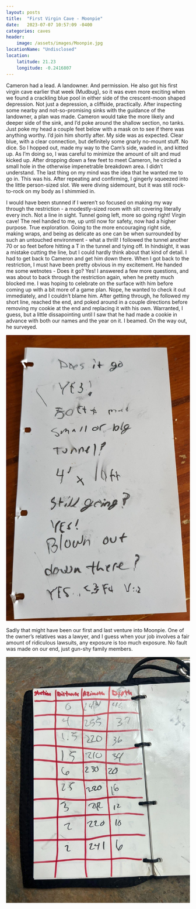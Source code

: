 ```yaml
---
layout: posts
title:  "First Virgin Cave - Moonpie"
date:   2023-07-07 10:57:09 -0400
categories: caves
header:
    image: /assets/images/Moonpie.jpg
locationName: "Undisclosed"
location:
    latitude: 21.23
    longitude: -0.2416807
---
```

Cameron had a lead. A landowner. And permission. He also got his first virgin cave earlier that week (Mudbug), so it was even more exciting when we found a crackling blue pool in either side of the crescent-moon shaped depression. Not just a depression, a cliffside, practically. After inspecting some nearby and not-so-promising sinks with the guidance of the landowner, a plan was made. Cameron would take the more likely and deeper side of the sink, and I’d poke around the shallow section, no tanks. Just poke my head a couple feet below with a mask on to see if there was anything worthy. I’d join him shortly after. My side was as expected. Clear blue, with a clear connection, but definitely some gnarly no-mount stuff. No dice. So I hopped out, made my way to the Cam’s side, waded in, and kitted up. As I’m doing so, I was careful to minimize the amount of silt and mud kicked up. After dropping down a few feet to meet Cameron, he circled a small hole in the otherwise impenetrable breakdown area. I didn’t understand. The last thing on my mind was the idea that he wanted me to go in. This was his. After repeating and confirming, I gingerly squeezed into the little person-sized slot. We were diving sidemount, but it was still rock-to-rock on my body as I shimmied in. 

I would have been stunned if I weren’t so focused on making my way through the restriction - a modestly-sized room with silt covering literally every inch. Not a line in sight. Tunnel going left, more so going right! Virgin cave! The reel handed to me, up until now for safety, now had a higher purpose. True exploration. Going to the more encouraging right side, making wraps, and being as delicate as one can be when surrounded by such an untouched environment - what a thrill! I followed the tunnel another 70 or so feet before hitting a T in the tunnel and tying off. In hindsight, it was a mistake cutting the line, but I could hardly think about that kind of detail. I had to get back to Cameron and get him down there. When I got back to the restriction, I must have been pretty obvious in my excitement. He handed me some wetnotes - Does it go? Yes! I answered a few more questions, and was about to back through the restriction again, when he pretty much blocked me. I was hoping to celebrate on the surface with him before coming up with a bit more of a game plan. Nope, he wanted to check it out immediately, and I couldn’t blame him. After getting through, he followed my short line, reached the end, and poked around in a couple directions before removing my cookie at the end and replacing it with his own. Warranted, I guess, but a little dissapointing until I saw that he had made a cookie in advance with both our names and the year on it. I beamed. On the way out, he surveyed. 

![image](../assets/images/DoesItGo.jpg)

Sadly that might have been our first and last venture into Moonpie. One of the owner’s relatives was a lawyer, and I guess when your job involves a fair amount of ridiculous lawsuits, any exposure is too much exposure. No fault was made on our end, just gun-shy family members.

![image](../assets/images/MoonpieSurvey.jpg)